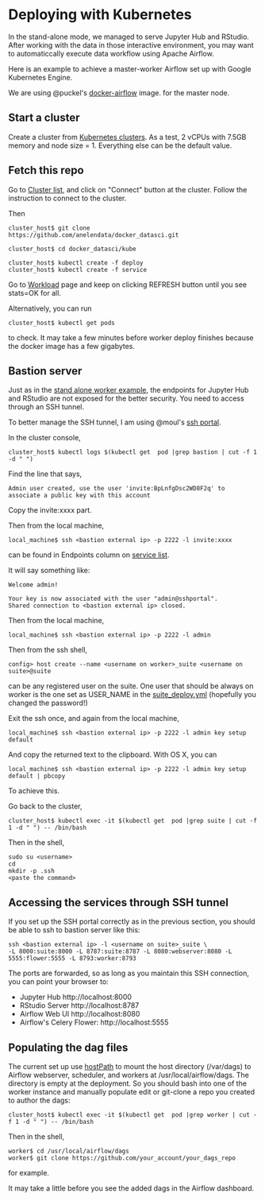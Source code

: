 # Deploying with Kubernetes

In the stand-alone mode, we managed to serve Jupyter Hub and RStudio.
After working with the data in those interactive environment, you may want to
automaticcally execute data workflow using Apache Airflow.

Here is an example to achieve a master-worker Airflow set up with
Google Kubernetes Engine.

We are using
@puckel's [docker-airflow](https://github.com/puckel/docker-airflow) image.
for the master node.

## Start a cluster

Create a cluster from
[Kubernetes clusters](https://console.cloud.google.com/kubernetes/list?).
As a test, 2 vCPUs with 7.5GB memory and node size = 1. Everything else can be
the default value.

## Fetch this repo

Go to [Cluster list](https://console.cloud.google.com/kubernetes/list), and
click on "Connect" button at the cluster. Follow the instruction to connect
to the cluster.

Then

```
cluster_host$ git clone https://github.com/anelendata/docker_datasci.git
```

```
cluster_host$ cd docker_datasci/kube
```

```
cluster_host$ kubectl create -f deploy
cluster_host$ kubectl create -f service
```

Go to [Workload](https://console.cloud.google.com/kubernetes/workload) page
and keep on clicking REFRESH button until you see stats=OK for all.

Alternatively, you can run

```
cluster_host$ kubectl get pods
```

to check. It may take a few minutes before worker deploy finishes because
the docker image has a few gigabytes.

## Bastion server

Just as in the
[stand alone worker example](https://github.com/anelendata/docker_datasci/blob/master/README.md#set-up-ssh-keys),
the endpoints for Jupyter Hub and
RStudio are not exposed for the better security. You need to access through
an SSH tunnel.

To better manage the SSH tunnel, I am using @moul's [ssh portal](https://github.com/moul/sshportal).

In the cluster console,

```
cluster_host$ kubectl logs $(kubectl get  pod |grep bastion | cut -f 1 -d " ")
```

Find the line that says,

```
Admin user created, use the user 'invite:BpLnfgDsc2WD8F2q' to associate a public key with this account
```

Copy the invite:xxxx part.

Then from the local machine,

```
local_machine$ ssh <bastion external ip> -p 2222 -l invite:xxxx
```

<bastion external ip> can be found in Endpoints column on
[service list](https://console.cloud.google.com/kubernetes/discovery?&service_list_tablesize=50).

It will say something like:

```
Welcome admin!

Your key is now associated with the user "admin@sshportal".
Shared connection to <bastion external ip> closed.
```

Then from the local machine,

```
local_machine$ ssh <bastion external ip> -p 2222 -l admin
```

Then from the ssh shell,

```
config> host create --name <username on worker>_suite <username on suite>@suite
```

<username on suite> can be any registered user on the suite.
One user that should be always on worker is the one set as USER_NAME in the
[suite_deploy.yml](https://github.com/anelendata/docker_datasci/blob/master/kube/deploy/suite_deploy.yml)
(hopefully you changed the password!)

Exit the ssh once, and again from the local machine,

```
local_machine$ ssh <bastion external ip> -p 2222 -l admin key setup default
```

And copy the returned text to the clipboard. With OS X, you can

```
local_machine$ ssh <bastion external ip> -p 2222 -l admin key setup default | pbcopy
```

To achieve this.

Go back to the cluster,

```
cluster_host$ kubectl exec -it $(kubectl get  pod |grep suite | cut -f 1 -d " ") -- /bin/bash
```

Then in the shell,

```
sudo su <username>
cd
mkdir -p .ssh
<paste the command>
```

## Accessing the services through SSH tunnel

If you set up the SSH portal correctly as in the previous section, you should
be able to ssh to bastion server like this:

```
ssh <bastion external ip> -l <username on suite>_suite \
-L 8000:suite:8000 -L 8787:suite:8787 -L 8080:webserver:8080 -L 5555:flower:5555 -L 8793:worker:8793
```

The ports are forwarded, so as long as you maintain this SSH connection, you can point your browser to:

  - Jupyter Hub http://localhost:8000
  - RStudio Server http://localhost:8787
  - Airflow Web UI http://localhost:8080
  - Airflow's Celery Flower: http://localhost:5555

## Populating the dag files

The current set up use [hostPath](https://kubernetes.io/docs/concepts/storage/volumes/#types-of-volumes)
to mount the host directory (/var/dags) to Airflow webserver, scheduler, and workers
at /usr/local/airflow/dags. The directory is empty at the deployment. So you
should bash into one of the worker instance and manually populate edit or
git-clone a repo you created to author the dags:

```
cluster_host$ kubectl exec -it $(kubectl get  pod |grep worker | cut -f 1 -d " ") -- /bin/bash
```

Then in the shell,

```
worker$ cd /usr/local/airflow/dags
worker$ git clone https://github.com/your_account/your_dags_repo
```

for example.

It may take a little before you see the added dags in the Airflow dashboard.
